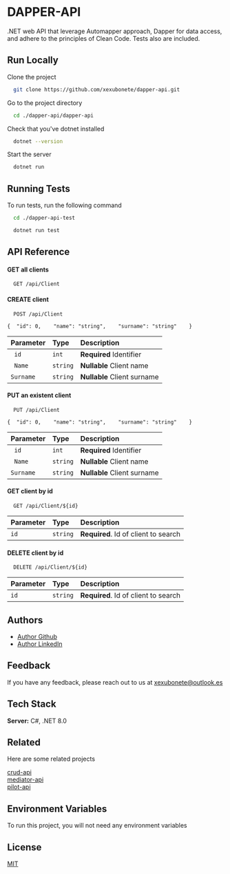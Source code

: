
# DAPPER-API

.NET web API that leverage Automapper approach, Dapper for data access, and adhere to the principles of Clean Code. Tests also are included.


## Run Locally

Clone the project

```bash
  git clone https://github.com/xexubonete/dapper-api.git
```

Go to the project directory

```bash
  cd ./dapper-api/dapper-api
```

Check that you've dotnet installed

```bash
  dotnet --version
```

Start the server

```bash
  dotnet run
```


## Running Tests

To run tests, run the following command

```bash
  cd ./dapper-api-test
```

```bash
  dotnet run test
```


## API Reference

#### GET all clients

```http
  GET /api/Client
```

#### CREATE client

```http
  POST /api/Client
```
`{  "id": 0,    "name": "string",    "surname": "string"    }`

| Parameter | Type     | Description                |
| :-------- | :------- | :------------------------- |
| `  id   ` | ` int  ` |  **Required** Identifier   |
| `  Name ` | `string` |  **Nullable** Client name  |
| `Surname` | `string` |  **Nullable** Client surname|


#### PUT an existent client

```http
  PUT /api/Client
```
`{  "id": 0,    "name": "string",    "surname": "string"    }`

| Parameter | Type     | Description                |
| :-------- | :------- | :------------------------- |
| `  id   ` | ` int  ` |  **Required** Identifier   |
| `  Name ` | `string` |  **Nullable** Client name  |
| `Surname` | `string` |  **Nullable** Client surname|


#### GET client by id

```http
  GET /api/Client/${id}
```

| Parameter | Type     | Description                       |
| :-------- | :------- | :-------------------------------- |
| `id`      | `string` | **Required**. Id of client to search |

#### DELETE client by id

```http
  DELETE /api/Client/${id}
```

| Parameter | Type     | Description                       |
| :-------- | :------- | :-------------------------------- |
| `id`      | `string` | **Required**. Id of client to search |

## Authors

- [Author Github](https://www.github.com/xexubonete)
- [Author LinkedIn](https://www.linkedin.com/in/jesus-bonete-sanchez/)


## Feedback

If you have any feedback, please reach out to us at xexubonete@outlook.es


## Tech Stack

**Server:** C#, .NET 8.0


## Related

Here are some related projects

[crud-api](https://github.com/xexubonete/crud-api)  
[mediator-api](https://github.com/xexubonete/mediator-api)  
[pilot-api](https://github.com/xexubonete/pilot-api)


## Environment Variables

To run this project, you will not need any environment variables



## License

[MIT](https://choosealicense.com/licenses/mit/)



